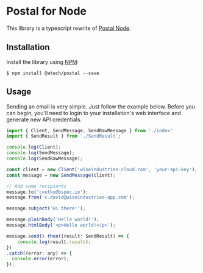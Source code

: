 # Postal for Node

This library is a typescript rewrite of [Postal Node](https://github.com/postalserver/postal-node).

## Installation

Install the library using [NPM](https://www.npmjs.com/):

```
$ npm install @atech/postal --save
```

## Usage

Sending an email is very simple. Just follow the example below. Before you can
begin, you'll need to login to your installation's web interface and generate
new API credentials.

```javascript
import { Client, SendMessage, SendRawMessage } from './index'
import { SendResult } from './SendResult';

console.log(Client);
console.log(SendMessage);
console.log(SendRawMessage);

const client = new Client('wiseindustries-cloud.com', 'your-api-key');
const message = new SendMessage(client);

// Add some recipients
message.to('cvetko@bspec.io');
message.from('c.david@wiseindustries-app.com');

message.subject('Hi there!');

message.plainBody('Hello world!');
message.htmlBody('<p>Hello world!</p>');

message.send().then((result: SendResult) => {
    console.log(result.result);
})
.catch((error: any) => {
  console.error(error);
});
```